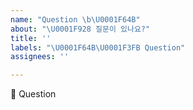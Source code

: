 ```yaml
---
name: "Question \b\U0001F64B"
about: "\U0001F928 질문이 있나요?"
title: ''
labels: "\U0001F64B\U0001F3FB Question"
assignees: ''

---
```


🙋 Question
